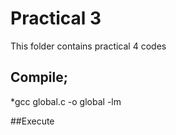 # Practical 3

This folder contains practical 4 codes


## Compile;

*gcc global.c -o global -lm



##Execute

